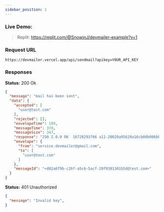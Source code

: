 ```yaml
---
sidebar_position: 1
---
```


### Live Demo: 
>Replit: https://replit.com/@SnowinJ/devmailer-example?v=1

### Request URL

```
https://devmailer.vercel.app/api/sendmail?apikey=YOUR_API_KEY
```

### Responses

**Status:** 200 Ok

```json
{
  "message": "mail has been sent",
  "data": {
    "accepted": [
      "user@test.com"
    ],
    "rejected": [],
    "envelopeTime": 169,
    "messageTime": 370,
    "messageSize": 347,
    "response": "250 2.0.0 OK  16728293766 a11-20020a05620a16cb00b006bb29d932e1sm221367966qkn.105 - gsmtp",
    "envelope": {
      "from": "service.devmailer@gmail.com",
      "to": [
        "user@test.com"
      ]
    },
    "messageId": "<d82a679b-c26f-a5c6-5acf-20f9381301b5d@test.com>"
  }
}
```

**Status:** 401 Unauthorized

```json
{
  "message": "Invalid key",
}
```